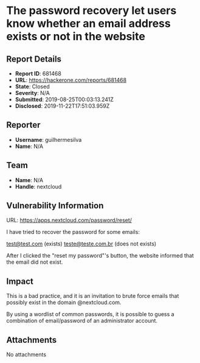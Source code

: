 # The password recovery let users know whether an email address exists or not in the website

## Report Details
- **Report ID**: 681468
- **URL**: https://hackerone.com/reports/681468
- **State**: Closed
- **Severity**: N/A
- **Submitted**: 2019-08-25T00:03:13.241Z
- **Disclosed**: 2019-11-22T17:51:03.959Z

## Reporter
- **Username**: guilhermesilva
- **Name**: N/A

## Team
- **Name**: N/A
- **Handle**: nextcloud

## Vulnerability Information
URL: https://apps.nextcloud.com/password/reset/

I have tried to recover the password for some emails:

test@test.com (exists)
teste@teste.com.br (does not exists)

After I clicked the "reset my password"'s button, the website informed that the email did not exist.

## Impact

This is a bad practice, and it is an invitation to brute force emails that possibly exist in the domain @nextcloud.com.

By using a wordlist of common passwords, it is possible to guess a combination of email/password of an administrator account.

## Attachments
No attachments
